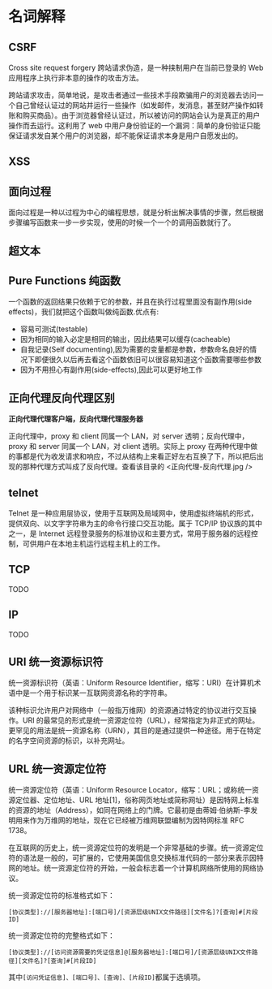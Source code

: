 # 名词解释

## CSRF

Cross site request forgery 跨站请求伪造，是一种挟制用户在当前已登录的 Web 应用程序上执行非本意的操作的攻击方法。

跨站请求攻击，简单地说，是攻击者通过一些技术手段欺骗用户的浏览器去访问一个自己曾经认证过的网站并运行一些操作（如发邮件，发消息，甚至财产操作如转账和购买商品）。由于浏览器曾经认证过，所以被访问的网站会认为是真正的用户操作而去运行。这利用了 web 中用户身份验证的一个漏洞：简单的身份验证只能保证请求发自某个用户的浏览器，却不能保证请求本身是用户自愿发出的。

## XSS

## 面向过程

面向过程是一种以过程为中心的编程思想，就是分析出解决事情的步骤，然后根据步骤编写函数来一步一步实现，使用的时候一个一个的调用函数就行了。

## 超文本

## Pure Functions 纯函数

一个函数的返回结果只依赖于它的参数，并且在执行过程里面没有副作用(side effects)，我们就把这个函数叫做纯函数.优点有:

- 容易可测试(testable)
- 因为相同的输入必定是相同的输出，因此结果可以缓存(cacheable)
- 自我记录(Self documenting),因为需要的变量都是参数，参数命名良好的情况下即便很久以后再去看这个函数依旧可以很容易知道这个函数需要哪些参数
- 因为不用担心有副作用(side-effects),因此可以更好地工作

## 正向代理反向代理区别

**正向代理代理客户端，反向代理代理服务器**

正向代理中，proxy 和 client 同属一个 LAN，对 server 透明；反向代理中，proxy 和 server 同属一个 LAN，对 client 透明。实际上 proxy 在两种代理中做的事都是代为收发请求和响应，不过从结构上来看正好左右互换了下，所以把后出现的那种代理方式叫成了反向代理。查看该目录的 <正向代理-反向代理.jpg />

## telnet

Telnet 是一种应用层协议，使用于互联网及局域网中，使用虚拟终端机的形式，提供双向、以文字字符串为主的命令行接口交互功能。属于 TCP/IP 协议族的其中之一，是 Internet 远程登录服务的标准协议和主要方式，常用于服务器的远程控制，可供用户在本地主机运行远程主机上的工作。

## TCP

TODO

## IP

TODO

## URI 统一资源标识符

统一资源标识符（英语：Uniform Resource Identifier，缩写：URI）在计算机术语中是一个用于标识某一互联网资源名称的字符串。

该种标识允许用户对网络中（一般指万维网）的资源通过特定的协议进行交互操作。URI 的最常见的形式是统一资源定位符（URL），经常指定为非正式的网址。更罕见的用法是统一资源名称（URN），其目的是通过提供一种途径。用于在特定的名字空间资源的标识，以补充网址。

## URL 统一资源定位符

统一资源定位符（英语：Uniform Resource Locator，缩写：URL；或称统一资源定位器、定位地址、URL 地址[1]，俗称网页地址或简称网址）是因特网上标准的资源的地址（Address），如同在网络上的门牌。它最初是由蒂姆·伯纳斯-李发明用来作为万维网的地址，现在它已经被万维网联盟编制为因特网标准 RFC 1738。

在互联网的历史上，统一资源定位符的发明是一个非常基础的步骤。统一资源定位符的语法是一般的，可扩展的，它使用美国信息交换标准代码的一部分来表示因特网的地址。统一资源定位符的开始，一般会标志着一个计算机网络所使用的网络协议。

统一资源定位符的标准格式如下：

```
[协议类型]://[服务器地址]:[端口号]/[资源层级UNIX文件路径][文件名]?[查询]#[片段ID]
```

统一资源定位符的完整格式如下：

```
[协议类型]://[访问资源需要的凭证信息]@[服务器地址]:[端口号]/[资源层级UNIX文件路径][文件名]?[查询]#[片段ID]
```

其中`[访问凭证信息]、[端口号]、[查询]、[片段ID]`都属于选填项。

